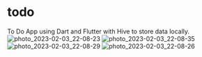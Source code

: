 # todo

To Do App using Dart and Flutter with Hive to store data locally.![photo_2023-02-03_22-08-23](https://user-images.githubusercontent.com/113673952/216657860-a339a344-ed75-492b-adbe-114489aa6706.jpg)
![photo_2023-02-03_22-08-35](https://user-images.githubusercontent.com/113673952/216657868-78819976-626b-456a-93f1-ac03b358682d.jpg)
![photo_2023-02-03_22-08-29](https://user-images.githubusercontent.com/113673952/216657872-26bc93b8-e56c-4a45-8daa-7af0e706abf0.jpg)
![photo_2023-02-03_22-08-26](https://user-images.githubusercontent.com/113673952/216657874-a63e0cf1-558c-4285-b538-963101b2203c.jpg)

